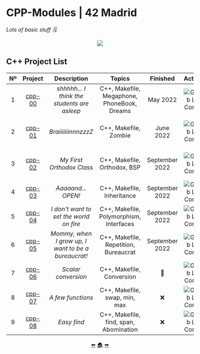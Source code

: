 # CPP-Modules | 42 Madrid

*Lots of basic stuff 🗒*

<p align="center">
  <img src=https://user-images.githubusercontent.com/40824677/149224059-8a1fc9f2-31bc-4335-93b3-6017bf794668.png />
</p>

## C++ Project List

|  Nº  | Project | Description | Topics | Finished | Activity | Status |
| :--: | :-----: | :---------: | :----: | :------: | :------: | :----: |
| 1 | [cpp-00](https://github.com/madebypixel02/CPP-Module-00) | *shhhhh... I think the students are asleep* | C++, Makefile, Megaphone, PhoneBook, Dreams | May 2022 | ![GitHub Last Commit](https://img.shields.io/github/last-commit/madebypixel02/CPP-Module-00/master) | [![aperez-b's 42Project Score](https://badge42.vercel.app/api/v2/cl1kyexqa001109mf3u4zsrcw/project/2506468)](https://github.com/JaeSeoKim/badge42) |
| 2 | [cpp-01](https://github.com/madebypixel02/CPP-Module-01) | *BraiiiiiiinnnzzzZ* | C++, Makefile, Zombie | June 2022 | ![GitHub Last Commit](https://img.shields.io/github/last-commit/madebypixel02/CPP-Module-01/master) | [![aperez-b's 42Project Score](https://badge42.vercel.app/api/v2/cl1kyexqa001109mf3u4zsrcw/project/2795451)](https://github.com/JaeSeoKim/badge42) |
| 3 | [cpp-02](https://github.com/madebypixel02/CPP-Module-02) | *My First Orthodox Class* | C++, Makefile, Orthodox, BSP | September 2022 | ![GitHub Last Commit](https://img.shields.io/github/last-commit/madebypixel02/CPP-Module-02/master) | [![aperez-b's 42Project Score](https://badge42.vercel.app/api/v2/cl1kyexqa001109mf3u4zsrcw/project/2807758)](https://github.com/JaeSeoKim/badge42) |
| 4 | [cpp-03](https://github.com/madebypixel02/CPP-Module-03) | *Aaaaand... OPEN!* | C++, Makefile, Inheritance | September 2022 | ![GitHub Last Commit](https://img.shields.io/github/last-commit/madebypixel02/CPP-Module-03/master) | ❌ |
| 5 | [cpp-04](https://github.com/madebypixel02/CPP-Module-04) | *I don't want to set the world on fire* | C++, Makefile, Polymorphism, Interfaces | September 2022 | ![GitHub Last Commit](https://img.shields.io/github/last-commit/madebypixel02/CPP-Module-04/master) | ❌ |
| 6 | [cpp-05](https://github.com/madebypixel02/CPP-Module-05) | *Mommy, when I grow up, I want to be a bureaucrat!* | C++, Makefile, Repetition, Bureaucrat | September 2022 | ![GitHub Last Commit](https://img.shields.io/github/last-commit/madebypixel02/CPP-Module-05/master) | ❌ |
| 7 | [cpp-06](https://github.com/madebypixel02/CPP-Module-06) | *Scalar conversion* | C++, Makefile, Conversion | 🚧 | ![GitHub Last Commit](https://img.shields.io/github/last-commit/madebypixel02/CPP-Module-06/master) | ❌ |
| 8 | [cpp-07](https://github.com/madebypixel02/CPP-Module-07) | *A few functions* | C++, Makefile, swap, min, max | ❌ | ![GitHub Last Commit](https://img.shields.io/github/last-commit/madebypixel02/CPP-Module-07/master) | ❌ |
| 9 | [cpp-08](https://github.com/madebypixel02/CPP-Module-08) | *Easy find* | C++, Makefile, find, span, Abomination | ❌ | ![GitHub Last Commit](https://img.shields.io/github/last-commit/madebypixel02/CPP-Module-08/master) | ❌ |

<p align="center">
  <a href="https://github.com/madebypixel02/cub3d">&#11013;</a>
  <a href="https://github.com/madebypixel02/42-Madrid-Cursus">&#127968;</a>
  <a href="https://github.com/madebypixel02/NetPractice">&#10145;</a>
</p>
